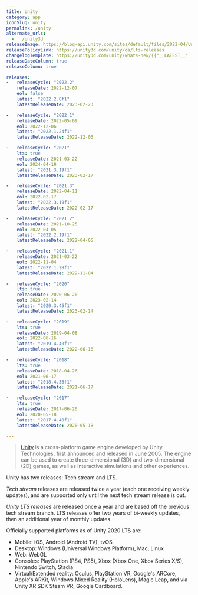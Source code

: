 ```yaml
---
title: Unity
category: app
iconSlug: unity
permalink: /unity
alternate_urls:
  -   /unity3d
releaseImage: https://blog-api.unity.com/sites/default/files/2022-04/Unity-2021-LTS-Timeline.jpg
releasePolicyLink: https://unity3d.com/unity/qa/lts-releases
changelogTemplate: https://unity3d.com/unity/whats-new/{{"__LATEST__" | split:'f' | first}}#section-{{"__LATEST__" | remove:'.'}}-release-notes
releaseDateColumn: true
releaseColumn: true

releases:
-   releaseCycle: "2022.2"
    releaseDate: 2022-12-07
    eol: false
    latest: "2022.2.8f1"
    latestReleaseDate: 2023-02-23

-   releaseCycle: "2022.1"
    releaseDate: 2022-05-09
    eol: 2022-12-06
    latest: "2022.1.24f1"
    latestReleaseDate: 2022-12-06

-   releaseCycle: "2021"
    lts: true
    releaseDate: 2021-03-22
    eol: 2024-04-19
    latest: "2021.3.19f1"
    latestReleaseDate: 2023-02-17

-   releaseCycle: "2021.3"
    releaseDate: 2022-04-11
    eol: 2022-02-17
    latest: "2022.3.19f1"
    latestReleaseDate: 2022-02-17

-   releaseCycle: "2021.2"
    releaseDate: 2021-10-25
    eol: 2022-04-05
    latest: "2022.2.19f1"
    latestReleaseDate: 2022-04-05

-   releaseCycle: "2021.1"
    releaseDate: 2021-03-22
    eol: 2022-11-04
    latest: "2022.1.28f1"
    latestReleaseDate: 2022-11-04

-   releaseCycle: "2020"
    lts: true
    releaseDate: 2020-06-20
    eol: 2023-02-14
    latest: "2020.3.45f1"
    latestReleaseDate: 2023-02-14

-   releaseCycle: "2019"
    lts: true
    releaseDate: 2019-04-08
    eol: 2022-06-16
    latest: "2019.4.40f1"
    latestReleaseDate: 2022-06-16

-   releaseCycle: "2018"
    lts: true
    releaseDate: 2018-04-26
    eol: 2021-06-17
    latest: "2018.4.36f1"
    latestReleaseDate: 2021-06-17

-   releaseCycle: "2017"
    lts: true
    releaseDate: 2017-06-26
    eol: 2020-05-18
    latest: "2017.4.40f1"
    latestReleaseDate: 2020-05-18

---
```


> [Unity](https://unity.com/) is a cross-platform game engine developed by Unity Technologies,
> first announced and released in June 2005. The engine can be used to create three-dimensional (3D)
> and two-dimensional (2D) games, as well as interactive simulations and other experiences.

Unity has two releases: Tech stream and LTS.

*Tech stream* releases are released twice a year (each one receiving weekly updates), and are
supported only until the next tech stream release is out.

*Unity LTS releases* are released once a year and are based off the previous tech stream branch.
LTS releases offer two years of bi-weekly updates, then an additional year of monthly updates.

Officially supported platforms as of Unity 2020 LTS are:

- Mobile: iOS, Android (Android TV), tvOS
- Desktop: Windows (Universal Windows Platform), Mac, Linux
- Web: WebGL
- Consoles: PlayStation (PS4, PS5), Xbox (Xbox One, Xbox Series X/S), Nintendo Switch, Stadia
- Virtual/Extended reality: Oculus, PlayStation VR, Google's ARCore, Apple's ARKit, Windows Mixed
  Reality (HoloLens), Magic Leap, and via Unity XR SDK Steam VR, Google Cardboard.
